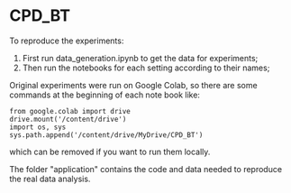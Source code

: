 # CPD_BT
To reproduce the experiments:

1. First run data_generation.ipynb to get the data for experiments;
2. Then run the notebooks for each setting according to their names;

Original experiments were run on Google Colab, so there are some commands at the beginning of each note book like:

```
from google.colab import drive
drive.mount('/content/drive')
import os, sys
sys.path.append('/content/drive/MyDrive/CPD_BT')
```

which can be removed if you want to run them locally.

The folder "application" contains the code and data needed to reproduce the real data analysis.
